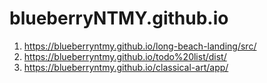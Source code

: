 # blueberryNTMY.github.io

1. https://blueberryntmy.github.io/long-beach-landing/src/
2. https://blueberryntmy.github.io/todo%20list/dist/
3. https://blueberryntmy.github.io/classical-art/app/
